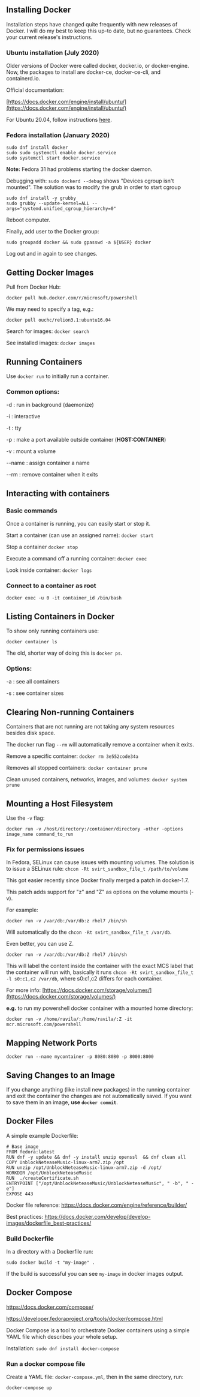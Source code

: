 
## Installing Docker

Installation steps have changed quite frequently with new releases of Docker. I will do my best to keep this up-to date, but no guarantees. Check your current release's instructions.

### Ubuntu installation (July 2020)

Older versions of Docker were called docker, docker.io, or docker-engine. Now, the packages to install are docker-ce, docker-ce-cli, and containerd.io.

Official documentation:

[https://docs.docker.com/engine/install/ubuntu/](https://docs.docker.com/engine/install/ubuntu/)

For Ubuntu 20.04, follow instructions [here](https://www.digitalocean.com/community/tutorials/how-to-install-and-use-docker-on-ubuntu-20-04).

### Fedora installation (January 2020)

    sudo dnf install docker
    sudo sudo systemctl enable docker.service
    sudo systemctl start docker.service

**Note:** Fedora 31 had problems starting the docker daemon.

Debugging with: `sudo dockerd --debug` shows "Devices cgroup isn't mounted". The solution was to modify the grub in order to start cgroup


    sudo dnf install -y grubby
    sudo grubby --update-kernel=ALL --args="systemd.unified_cgroup_hierarchy=0"

Reboot computer.

Finally, add user to the Docker group:

    sudo groupadd docker && sudo gpasswd -a ${USER} docker

Log out and in again to see changes.


## Getting Docker Images

Pull from Docker Hub:

    docker pull hub.docker.com/r/microsoft/powershell

We may need to specify a tag, e.g.:

    docker pull ouchc/relion3.1:ubuntu16.04

Search for images: `docker search`

See installed images: `docker images`

## Running Containers

Use `docker run` to initially run a container.

### Common options:

-d
: run in background (daemonize)

-i
: interactive

-t
: tty

-p
: make a port available outside container (**HOST:CONTAINER**)

-v
: mount a volume

--name
: assign container a name

--rm
: remove container when it exits

## Interacting with containers

### Basic commands

Once a container is running, you can easily start or stop it.

Start a container (can use an assigned name): `docker start`

Stop a container `docker stop`

Execute a command off a running container: `docker exec`

Look inside container: `docker logs`

### Connect to a container as root

`docker exec -u 0 -it container_id /bin/bash`

## Listing Containers in Docker

To show only running containers use:

    docker container ls

The old, shorter way of doing this is `docker ps`.

### Options:

-a
: see all containers

-s
: see container sizes



## Clearing Non-running Containers

Containers that are not running are not taking any system resources besides disk space.

The docker run flag `--rm` will automatically remove a container when it exits.

Remove a specific container: `docker rm 3e552code34a`

Removes all stopped containers: `docker container prune`

Clean unused containers, networks, images, and volumes: `docker system prune`

## Mounting a Host Filesystem

Use the `-v` flag:

    docker run -v /host/directory:/container/directory -other -options image_name command_to_run


### Fix for permissions issues

In Fedora, SELinux can cause issues with mounting volumes.
The solution is to issue a SELinux rule:
`chcon -Rt svirt_sandbox_file_t /path/to/volume`


This got easier recently since Docker finally merged a patch in docker-1.7.

This patch adds support for "z" and "Z" as options on the volume mounts (-v).

For example:

    docker run -v /var/db:/var/db:z rhel7 /bin/sh

Will automatically do the `chcon -Rt svirt_sandbox_file_t /var/db`.

Even better, you can use Z.

    docker run -v /var/db:/var/db:Z rhel7 /bin/sh

This will label the content inside the container with the exact MCS label that the container will run with, basically it runs `chcon -Rt svirt_sandbox_file_t -l s0:c1,c2 /var/db`,
where s0:c1,c2 differs for each container.

For more info: [https://docs.docker.com/storage/volumes/](https://docs.docker.com/storage/volumes/)

**e.g.** to run my powershell docker container with a mounted home directory:

```
docker run -v /home/ravila/:/home/ravila/:Z -it mcr.microsoft.com/powershell
```

## Mapping Network Ports

    docker run --name mycontainer -p 8080:8080 -p 8000:8000

## Saving Changes to an Image

If you change anything (like install new packages) in the running container and exit the container the changes are not automatically saved. If you want to save them in an image, **use `docker commit`**.


## Docker Files

A simple example Dockerfile:

```docker
# Base image
FROM fedora:latest
RUN dnf -y update && dnf -y install unzip openssl  && dnf clean all
COPY UnblockNeteaseMusic-linux-arm7.zip /opt
RUN unzip /opt/UnblockNeteaseMusic-linux-arm7.zip -d /opt/
WORKDIR /opt/UnblockNeteaseMusic
RUN  ./createCertificate.sh
ENTRYPOINT ["/opt/UnblockNeteaseMusic/UnblockNeteaseMusic", " -b", " -e"]
EXPOSE 443
```

Docker file reference: https://docs.docker.com/engine/reference/builder/

Best practices: https://docs.docker.com/develop/develop-images/dockerfile_best-practices/


### Build Dockerfile

In a directory with a Dockerfile run:

`sudo docker build -t "my-image" .`

If the build is successful you can see  `my-image` in docker images output.

## Docker Compose

https://docs.docker.com/compose/

https://developer.fedoraproject.org/tools/docker/compose.html

Docker Compose is a tool to orchestrate Docker containers using a simple YAML file which describes your whole setup.

Installation: `sudo dnf install docker-compose`

### Run a docker compose file

Create a YAML file: `docker-compose.yml`, then in the same directory, run:

`docker-compose up`